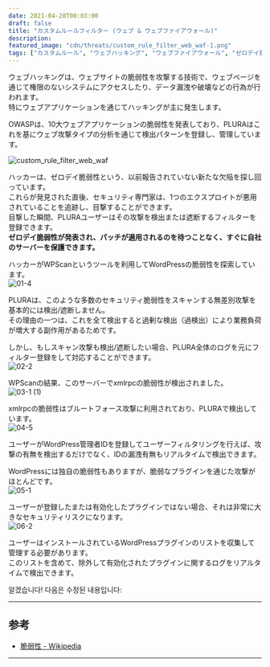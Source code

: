```yaml
---
date: 2021-04-28T00:03:00
draft: false
title: "カスタムルールフィルター (ウェブ & ウェブファイアウォール)"
description: 
featured_image: "cdn/threats/custom_rule_filter_web_waf-1.png"
tags: ["カスタムルール", "ウェブハッキング", "ウェブファイアウォール", "ゼロデイ脆弱性", "WPScan"]
---
```


ウェブハッキングは、ウェブサイトの脆弱性を攻撃する技術で、ウェブページを通じて権限のないシステムにアクセスしたり、データ漏洩や破壊などの行為が行われます。  
特にウェブアプリケーションを通じてハッキングが主に発生します。

OWASPは、10大ウェブアプリケーションの脆弱性を発表しており、PLURAはこれを基にウェブ攻撃タイプの分析を通じて検出パターンを登録し、管理しています。

<!--more-->

![custom_rule_filter_web_waf](https://blog.plura.io/cdn/threats/custom_rule_filter_web_waf-1.png)

ハッカーは、ゼロデイ脆弱性という、以前報告されていない新たな欠陥を探し回っています。  
これらが発見された直後、セキュリティ専門家は、1つのエクスプロイトが悪用されていることを追跡し、目撃することができます。  
目撃した瞬間、PLURAユーザーはその攻撃を検出または遮断するフィルターを登録できます。  
**ゼロデイ脆弱性が発表され、パッチが適用されるのを待つことなく、すぐに自社のサーバーを保護できます。**

ハッカーがWPScanというツールを利用してWordPressの脆弱性を探索しています。  
![01-4](https://github.com/user-attachments/assets/3b3d6986-6376-448f-a64f-f1fbaf821238)

PLURAは、このような多数のセキュリティ脆弱性をスキャンする無差別攻撃を基本的には検出/遮断しません。  
その理由の一つは、これを全て検出すると過剰な検出（過検出）により業務負荷が増大する副作用があるためです。

しかし、もしスキャン攻撃も検出/遮断したい場合、PLURA全体のログを元にフィルター登録をして対応することができます。  
![02-2](https://github.com/user-attachments/assets/997409b6-165c-4099-a090-72e4f1486720)

WPScanの結果、このサーバーでxmlrpcの脆弱性が検出されました。  
![03-1 (1)](https://github.com/user-attachments/assets/09477163-0655-4419-90a3-3ab90fd81c4b)

xmlrpcの脆弱性はブルートフォース攻撃に利用されており、PLURAで検出しています。  
![04-5](https://github.com/user-attachments/assets/948fd06e-b1bb-4468-96ef-74024ce58cba)

ユーザーがWordPress管理者IDを登録してユーザーフィルタリングを行えば、攻撃の有無を検出するだけでなく、IDの漏洩有無もリアルタイムで検出できます。

WordPressには独自の脆弱性もありますが、脆弱なプラグインを通じた攻撃がほとんどです。  
![05-1](https://github.com/user-attachments/assets/d8709496-c7f8-44f0-9a98-c931451bb003)

ユーザーが登録したまたは有効化したプラグインではない場合、それは非常に大きなセキュリティリスクになります。  
![06-2](https://github.com/user-attachments/assets/486904c3-18fb-41b0-8e9a-1b7111cf5da5)

ユーザーはインストールされているWordPressプラグインのリストを収集して管理する必要があります。  
このリストを含めて、除外して有効化されたプラグインに関するログをリアルタイムで検出できます。

알겠습니다! 다음은 수정된 내용입니다:

---

## 参考

- [脆弱性 - Wikipedia](https://ja.wikipedia.org/wiki/%E8%84%86%E5%BC%B1%E6%80%A7)

---
